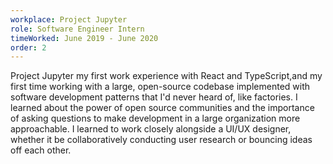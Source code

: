 ```yaml
---
workplace: Project Jupyter
role: Software Engineer Intern
timeWorked: June 2019 - June 2020
order: 2
---
```


Project Jupyter my first work experience with React and TypeScript,and my first time working with a large, open-source codebase implemented with software development patterns that I'd never heard of, like factories. I learned about the power of open source communities and the importance of asking questions to make development in a large organization more approachable. I learned to work closely alongside a UI/UX designer, whether it be collaboratively conducting user research or bouncing ideas off each other.
